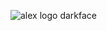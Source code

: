 ![alex logo darkface](https://github.com/Plumshubparall/alejandr/assets/124366797/131c3dbb-c692-4968-9fd8-1039b9fb5702)


                              
                                                             

   
       
                        
             
          


 
